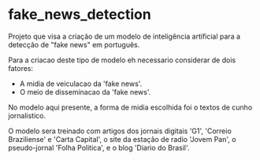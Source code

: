 # fake_news_detection
Projeto que visa a criação de um modelo de inteligência artificial para a detecção de "fake news" em português.

Para a criacao deste tipo de modelo eh necessario considerar de dois fatores:
* A midia de veiculacao da 'fake news'.
* O meio de disseminacao da 'fake news'.

No modelo aqui presente, a forma de midia escolhida foi o textos de cunho jornalistico. 

O modelo sera treinado com artigos dos jornais digitais 'G1', 'Correio Braziliense' e 'Carta Capital', o site da estação de radio 'Jovem Pan', o pseudo-jornal 'Folha Politica', e o blog 'Diario do Brasil'.